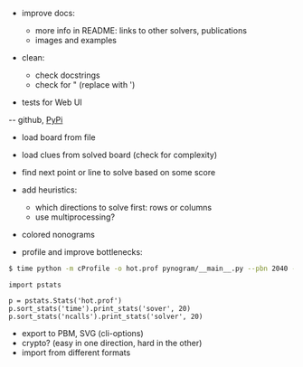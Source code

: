 - improve docs:
  - more info in README: links to other solvers, publications
  - images and examples

- clean:
  - check docstrings
  - check for " (replace with ')

- tests for Web UI

-- github, [PyPi](http://the-hitchhikers-guide-to-packaging.readthedocs.io/en/latest/quickstart.html)

- load board from file
- load clues from solved board (check for complexity)
- find next point or line to solve based on some score
- add heuristics:
  - which directions to solve first: rows or columns
  - use multiprocessing?

- colored nonograms
- profile and improve bottlenecks:

```bash
$ time python -m cProfile -o hot.prof pynogram/__main__.py --pbn 2040 --draw-final
```

```
import pstats

p = pstats.Stats('hot.prof')
p.sort_stats('time').print_stats('sover', 20)
p.sort_stats('ncalls').print_stats('solver', 20)
```

- export to PBM, SVG (cli-options)
- crypto? (easy in one direction, hard in the other)
- import from different formats
